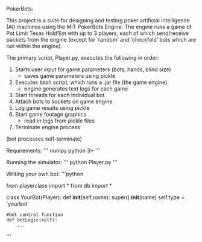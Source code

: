 PokerBots:

This project is a suite for designing and testing poker artificial intelligence (AI) machines using the MIT PokerBots Engine. The engine runs a game of Pot Limit Texas Hold’Em with up to 3 players, each of which send/receive packets from the engine (except for ‘random’ and ‘checkfold’ bots which are run within the engine). 


The primary script, Player.py, executes the following in order:

1. Starts user input for game parameters (bots, hands, blind size)
	- saves game parameters using pickle
2. Executes bash script, which runs a .jar file (the game engine)
	- engine generates text logs for each game
3. Start threads for each individual bot
4. Attach bots to sockets on game engine
5. Log game results using pickle
6. Start game footage graphics
	- read in logs from pickle files
7. Terminate engine process

(bot processes self-terminate)


Requirements: 
'''
numpy
python 3+
'''

Running the simulator:
'''
python Player.py
'''

Writing your own bot:
'''python

from playerclass import *
from db import *

class YourBot(Player):
    def __init__(self,name):
        super().__init__(name)
        self.type = 'yourbot'

    #bot control function
    def botLogic(self):
    	...
'''

